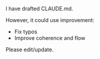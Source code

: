 I have drafted CLAUDE.md.

However, it could use improvement:

- Fix typos 
- Improve coherence and flow 

Please edit/update.